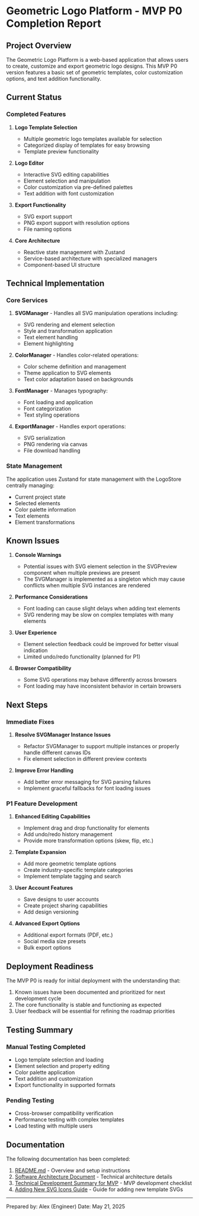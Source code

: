 # Geometric Logo Platform - MVP P0 Completion Report

## Project Overview

The Geometric Logo Platform is a web-based application that allows users to create, customize and export geometric logo designs. This MVP P0 version features a basic set of geometric templates, color customization options, and text addition functionality.

## Current Status

### Completed Features

1. **Logo Template Selection**
   - Multiple geometric logo templates available for selection
   - Categorized display of templates for easy browsing
   - Template preview functionality

2. **Logo Editor**
   - Interactive SVG editing capabilities
   - Element selection and manipulation
   - Color customization via pre-defined palettes
   - Text addition with font customization

3. **Export Functionality**
   - SVG export support
   - PNG export support with resolution options
   - File naming options

4. **Core Architecture**
   - Reactive state management with Zustand
   - Service-based architecture with specialized managers
   - Component-based UI structure

## Technical Implementation

### Core Services

1. **SVGManager** - Handles all SVG manipulation operations including:
   - SVG rendering and element selection
   - Style and transformation application
   - Text element handling
   - Element highlighting

2. **ColorManager** - Handles color-related operations:
   - Color scheme definition and management
   - Theme application to SVG elements
   - Text color adaptation based on backgrounds

3. **FontManager** - Manages typography:
   - Font loading and application
   - Font categorization
   - Text styling operations

4. **ExportManager** - Handles export operations:
   - SVG serialization
   - PNG rendering via canvas
   - File download handling

### State Management

The application uses Zustand for state management with the LogoStore centrally managing:
- Current project state
- Selected elements
- Color palette information
- Text elements
- Element transformations

## Known Issues

1. **Console Warnings**
   - Potential issues with SVG element selection in the SVGPreview component when multiple previews are present
   - The SVGManager is implemented as a singleton which may cause conflicts when multiple SVG instances are rendered

2. **Performance Considerations**
   - Font loading can cause slight delays when adding text elements
   - SVG rendering may be slow on complex templates with many elements

3. **User Experience**
   - Element selection feedback could be improved for better visual indication
   - Limited undo/redo functionality (planned for P1)

4. **Browser Compatibility**
   - Some SVG operations may behave differently across browsers
   - Font loading may have inconsistent behavior in certain browsers

## Next Steps

### Immediate Fixes

1. **Resolve SVGManager Instance Issues**
   - Refactor SVGManager to support multiple instances or properly handle different canvas IDs
   - Fix element selection in different preview contexts

2. **Improve Error Handling**
   - Add better error messaging for SVG parsing failures
   - Implement graceful fallbacks for font loading issues

### P1 Feature Development

1. **Enhanced Editing Capabilities**
   - Implement drag and drop functionality for elements
   - Add undo/redo history management
   - Provide more transformation options (skew, flip, etc.)

2. **Template Expansion**
   - Add more geometric template options
   - Create industry-specific template categories
   - Implement template tagging and search

3. **User Account Features**
   - Save designs to user accounts
   - Create project sharing capabilities
   - Add design versioning

4. **Advanced Export Options**
   - Additional export formats (PDF, etc.)
   - Social media size presets
   - Bulk export options

## Deployment Readiness

The MVP P0 is ready for initial deployment with the understanding that:
1. Known issues have been documented and prioritized for next development cycle
2. The core functionality is stable and functioning as expected
3. User feedback will be essential for refining the roadmap priorities

## Testing Summary

### Manual Testing Completed

- Logo template selection and loading
- Element selection and property editing
- Color palette application
- Text addition and customization
- Export functionality in supported formats

### Pending Testing

- Cross-browser compatibility verification
- Performance testing with complex templates
- Load testing with multiple users

## Documentation

The following documentation has been completed:

1. [README.md](./README.md) - Overview and setup instructions
2. [Software Architecture Document](./Software_Architecture_Document.md) - Technical architecture details
3. [Technical Development Summary for MVP](./Technical_Development_Summary_for_MVP.md) - MVP development checklist
4. [Adding New SVG Icons Guide](./Adding_New_SVG_Icons_Guide.md) - Guide for adding new template SVGs

---

Prepared by: Alex (Engineer)
Date: May 21, 2025